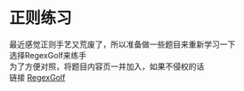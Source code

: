 # 正则练习
最近感觉正则手艺又荒废了，所以准备做一些题目来重新学习一下   
选择RegexGolf来练手  
为了方便对照，将题目内容页一并加入，如果不侵权的话   
链接 [RegexGolf](https://alf.nu/RegexGolf)
